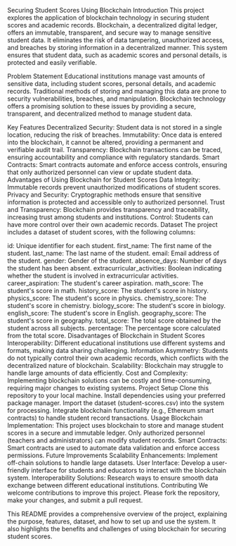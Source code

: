 Securing Student Scores Using Blockchain
Introduction
This project explores the application of blockchain technology in securing student scores and academic records. Blockchain, a decentralized digital ledger, offers an immutable, transparent, and secure way to manage sensitive student data. It eliminates the risk of data tampering, unauthorized access, and breaches by storing information in a decentralized manner. This system ensures that student data, such as academic scores and personal details, is protected and easily verifiable.

Problem Statement
Educational institutions manage vast amounts of sensitive data, including student scores, personal details, and academic records. Traditional methods of storing and managing this data are prone to security vulnerabilities, breaches, and manipulation. Blockchain technology offers a promising solution to these issues by providing a secure, transparent, and decentralized method to manage student data.

Key Features
Decentralized Security: Student data is not stored in a single location, reducing the risk of breaches.
Immutability: Once data is entered into the blockchain, it cannot be altered, providing a permanent and verifiable audit trail.
Transparency: Blockchain transactions can be traced, ensuring accountability and compliance with regulatory standards.
Smart Contracts: Smart contracts automate and enforce access controls, ensuring that only authorized personnel can view or update student data.
Advantages of Using Blockchain for Student Scores
Data Integrity: Immutable records prevent unauthorized modifications of student scores.
Privacy and Security: Cryptographic methods ensure that sensitive information is protected and accessible only to authorized personnel.
Trust and Transparency: Blockchain provides transparency and traceability, increasing trust among students and institutions.
Control: Students can have more control over their own academic records.
Dataset
The project includes a dataset of student scores, with the following columns:

id: Unique identifier for each student.
first_name: The first name of the student.
last_name: The last name of the student.
email: Email address of the student.
gender: Gender of the student.
absence_days: Number of days the student has been absent.
extracurricular_activities: Boolean indicating whether the student is involved in extracurricular activities.
career_aspiration: The student's career aspiration.
math_score: The student's score in math.
history_score: The student's score in history.
physics_score: The student's score in physics.
chemistry_score: The student's score in chemistry.
biology_score: The student's score in biology.
english_score: The student's score in English.
geography_score: The student's score in geography.
total_score: The total score obtained by the student across all subjects.
percentage: The percentage score calculated from the total score.
Disadvantages of Blockchain in Student Scores
Interoperability: Different educational institutions use different systems and formats, making data sharing challenging.
Information Asymmetry: Students do not typically control their own academic records, which conflicts with the decentralized nature of blockchain.
Scalability: Blockchain may struggle to handle large amounts of data efficiently.
Cost and Complexity: Implementing blockchain solutions can be costly and time-consuming, requiring major changes to existing systems.
Project Setup
Clone this repository to your local machine.
Install dependencies using your preferred package manager.
Import the dataset (student-scores.csv) into the system for processing.
Integrate blockchain functionality (e.g., Ethereum smart contracts) to handle student record transactions.
Usage
Blockchain Implementation: This project uses blockchain to store and manage student scores in a secure and immutable ledger. Only authorized personnel (teachers and administrators) can modify student records.
Smart Contracts: Smart contracts are used to automate data validation and enforce access permissions.
Future Improvements
Scalability Enhancements: Implement off-chain solutions to handle large datasets.
User Interface: Develop a user-friendly interface for students and educators to interact with the blockchain system.
Interoperability Solutions: Research ways to ensure smooth data exchange between different educational institutions.
Contributing
We welcome contributions to improve this project. Please fork the repository, make your changes, and submit a pull request.



This README provides a comprehensive overview of the project, explaining the purpose, features, dataset, and how to set up and use the system. It also highlights the benefits and challenges of using blockchain for securing student scores.
